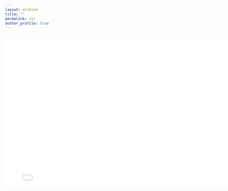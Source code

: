 ```yaml
---
layout: archive
title: ""
permalink: cv/
author_profile: true
---
```


<center>
<embed src=
"priyanka_mondal.pdf" 
               width="800"
               height="500">
</center>
